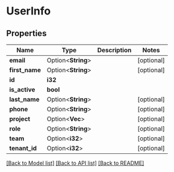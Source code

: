 # UserInfo

## Properties

Name | Type | Description | Notes
------------ | ------------- | ------------- | -------------
**email** | Option<**String**> |  | [optional]
**first_name** | Option<**String**> |  | [optional]
**id** | **i32** |  | 
**is_active** | **bool** |  | 
**last_name** | Option<**String**> |  | [optional]
**phone** | Option<**String**> |  | [optional]
**project** | Option<**Vec<i32>**> |  | [optional]
**role** | Option<**String**> |  | [optional]
**team** | Option<**i32**> |  | [optional]
**tenant_id** | Option<**i32**> |  | [optional]

[[Back to Model list]](../README.md#documentation-for-models) [[Back to API list]](../README.md#documentation-for-api-endpoints) [[Back to README]](../README.md)


